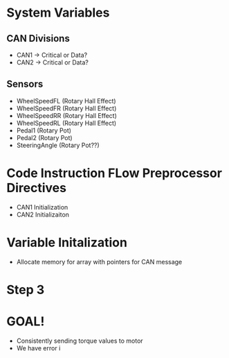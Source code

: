 # System Variables
## CAN Divisions
- CAN1 -> Critical or Data?
- CAN2 -> Critical or Data?
## Sensors
- WheelSpeedFL (Rotary Hall Effect)
- WheelSpeedFR (Rotary Hall Effect)
- WheelSpeedRR (Rotary Hall Effect)
- WheelSpeedRL (Rotary Hall Effect)
- Pedal1 (Rotary Pot)
- Pedal2 (Rotary Pot)
- SteeringAngle (Rotary Pot??)

# Code Instruction FLow Preprocessor Directives
- CAN1 Initialization
- CAN2 Initializaiton
# Variable Initalization
- Allocate memory for array with pointers for CAN message 

# Step 3 









# GOAL!
- Consistently sending torque values to motor 
- We have error i
